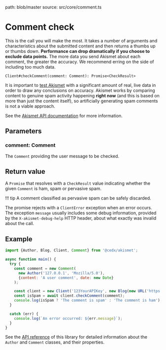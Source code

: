 path: blob/master
source: src/core/comment.ts

# Comment check
This is the call you will make the most. It takes a number of arguments and characteristics about the submitted content
and then returns a thumbs up or thumbs down. **Performance can drop dramatically if you choose to exclude data points.**
The more data you send Akismet about each comment, the greater the accuracy. We recommend erring on the side of including too much data.

```
Client#checkComment(comment: Comment): Promise<CheckResult>
```

It is important to [test Akismet](../advanced/testing.md) with a significant amount of real, live data in order to draw any conclusions on accuracy.
Akismet works by comparing content to genuine spam activity happening **right now** (and this is based on more than just the content itself),
so artificially generating spam comments is not a viable approach.

See the [Akismet API documentation](https://akismet.com/development/api/#comment-check) for more information.

## Parameters

### **comment**: Comment
The `Comment` providing the user message to be checked.

## Return value
A `Promise` that resolves with a `CheckResult` value indicating whether the given `Comment` is ham, spam or pervasive spam.

!!! tip
    A comment classified as pervasive spam can be safely discarded.

The promise rejects with a `ClientError` exception when an error occurs.
The exception `message` usually includes some debug information, provided by the `X-akismet-debug-help` HTTP header, about what exactly was invalid about the call.

## Example

```js
import {Author, Blog, Client, Comment} from '@cedx/akismet';

async function main() {
  try {
    const comment = new Comment(
      new Author('127.0.0.1', 'Mozilla/5.0'),
      {content: 'A user comment', date: new Date}
    );

    const client = new Client('123YourAPIKey', new Blog(new URL('https://www.yourblog.com')));
    const isSpam = await client.checkComment(comment);
    console.log(isSpam ? 'The comment is spam' : 'The comment is ham');
  }

  catch (err) {
    console.log(`An error occurred: ${err.message}`);
  }
}
```

See the [API reference](https://dev.belin.io/akismet.js/api) of this library for detailed information about the `Author` and `Comment` classes, and their properties.
